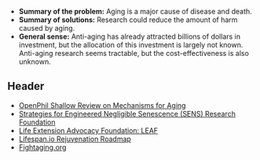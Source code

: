 <!-- TITLE: Anti-Aging -->
<!-- SUBTITLE: Helping people live longer and healthier lives -->

* **Summary of the problem:** Aging is a major cause of disease and death.
* **Summary of solutions:** Research could reduce the amount of harm caused by aging.
* **General sense:** Anti-aging has already attracted billions of dollars in investment, but the allocation of this investment is largely not known. Anti-aging research seems tractable, but the cost-effectiveness is also unknown.

## Header

* [OpenPhil Shallow Review on Mechanisms for Aging](https://www.openphilanthropy.org/research/cause-reports/scientific-research/mechanisms-aging)
* [Strategies for Engineered Negligible Senescence (SENS) Research Foundation](http://www.sens.org/)
* [Life Extension Advocacy Foundation: LEAF](https://www.leafscience.org/)
* [Lifespan.io Rejuvenation Roadmap](https://www.lifespan.io/the-rejuvenation-roadmap/)
* [Fightaging.org](https://fightaging.org)